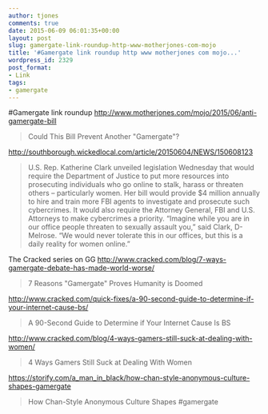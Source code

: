 ```yaml
---
author: tjones
comments: true
date: 2015-06-09 06:01:35+00:00
layout: post
slug: gamergate-link-roundup-http-www-motherjones-com-mojo
title: '#Gamergate link roundup http www motherjones com mojo...'
wordpress_id: 2329
post_format:
- Link
tags:
- gamergate
---
```


#Gamergate link roundup
http://www.motherjones.com/mojo/2015/06/anti-gamergate-bill



<blockquote>Could This Bill Prevent Another "Gamergate"?</blockquote>



http://southborough.wickedlocal.com/article/20150604/NEWS/150608123



<blockquote>U.S. Rep. Katherine Clark unveiled legislation Wednesday that would require the Department of Justice to put more resources into prosecuting individuals who go online to stalk, harass or threaten others – particularly women.
Her bill would provide $4 million annually to hire and train more FBI agents to investigate and prosecute such cybercrimes. It would also require the Attorney General, FBI and U.S. Attorneys to make cybercrimes a priority.
 “Imagine while you are in our office people threaten to sexually assault you,” said Clark, D-Melrose. “We would never tolerate this in our offices, but this is a daily reality for women online.”</blockquote>



The Cracked series on GG
http://www.cracked.com/blog/7-ways-gamergate-debate-has-made-world-worse/



<blockquote>7 Reasons "Gamergate" Proves Humanity is Doomed</blockquote>



http://www.cracked.com/quick-fixes/a-90-second-guide-to-determine-if-your-internet-cause-bs/



<blockquote>A 90-Second Guide to Determine if Your Internet Cause Is BS</blockquote>



http://www.cracked.com/blog/4-ways-gamers-still-suck-at-dealing-with-women/



<blockquote>4 Ways Gamers Still Suck at Dealing With Women</blockquote>



https://storify.com/a_man_in_black/how-chan-style-anonymous-culture-shapes-gamergate



<blockquote>How Chan-Style Anonymous Culture Shapes #gamergate</blockquote>

